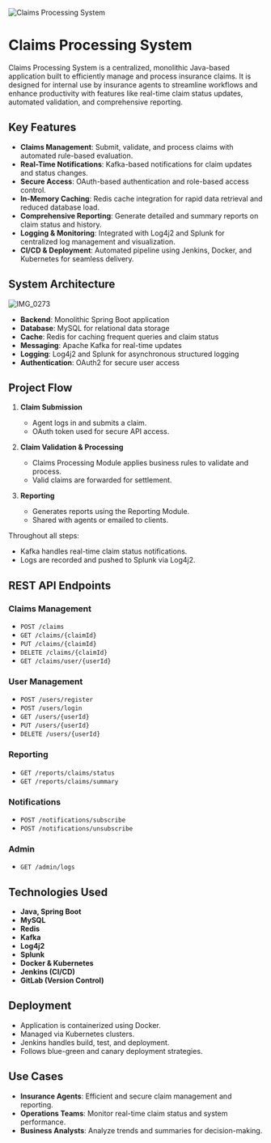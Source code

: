 
![Claims Processing System](https://github.com/user-attachments/assets/0c1d2959-b1c0-4493-ad9a-636f63ee7169)

# Claims Processing System

Claims Processing System is a centralized, monolithic Java-based application built to efficiently manage and process insurance claims. It is designed for internal use by insurance agents to streamline workflows and enhance productivity with features like real-time claim status updates, automated validation, and comprehensive reporting.

## Key Features

- **Claims Management**: Submit, validate, and process claims with automated rule-based evaluation.
- **Real-Time Notifications**: Kafka-based notifications for claim updates and status changes.
- **Secure Access**: OAuth-based authentication and role-based access control.
- **In-Memory Caching**: Redis cache integration for rapid data retrieval and reduced database load.
- **Comprehensive Reporting**: Generate detailed and summary reports on claim status and history.
- **Logging & Monitoring**: Integrated with Log4j2 and Splunk for centralized log management and visualization.
- **CI/CD & Deployment**: Automated pipeline using Jenkins, Docker, and Kubernetes for seamless delivery.

## System Architecture
![IMG_0273](https://github.com/user-attachments/assets/91e97bcf-7568-4e8f-ac98-31ac2879b284)

- **Backend**: Monolithic Spring Boot application
- **Database**: MySQL for relational data storage
- **Cache**: Redis for caching frequent queries and claim status
- **Messaging**: Apache Kafka for real-time updates
- **Logging**: Log4j2 and Splunk for asynchronous structured logging
- **Authentication**: OAuth2 for secure user access

## Project Flow

1. **Claim Submission**
   - Agent logs in and submits a claim.
   - OAuth token used for secure API access.

2. **Claim Validation & Processing**
   - Claims Processing Module applies business rules to validate and process.
   - Valid claims are forwarded for settlement.

3. **Reporting**
   - Generates reports using the Reporting Module.
   - Shared with agents or emailed to clients.

Throughout all steps:
- Kafka handles real-time claim status notifications.
- Logs are recorded and pushed to Splunk via Log4j2.

## REST API Endpoints

### Claims Management
- `POST /claims`
- `GET /claims/{claimId}`
- `PUT /claims/{claimId}`
- `DELETE /claims/{claimId}`
- `GET /claims/user/{userId}`

### User Management
- `POST /users/register`
- `POST /users/login`
- `GET /users/{userId}`
- `PUT /users/{userId}`
- `DELETE /users/{userId}`

### Reporting
- `GET /reports/claims/status`
- `GET /reports/claims/summary`

### Notifications
- `POST /notifications/subscribe`
- `POST /notifications/unsubscribe`

### Admin
- `GET /admin/logs`

## Technologies Used

- **Java, Spring Boot**
- **MySQL**
- **Redis**
- **Kafka**
- **Log4j2**
- **Splunk**
- **Docker & Kubernetes**
- **Jenkins (CI/CD)**
- **GitLab (Version Control)**

## Deployment

- Application is containerized using Docker.
- Managed via Kubernetes clusters.
- Jenkins handles build, test, and deployment.
- Follows blue-green and canary deployment strategies.

## Use Cases

- **Insurance Agents**: Efficient and secure claim management and reporting.
- **Operations Teams**: Monitor real-time claim status and system performance.
- **Business Analysts**: Analyze trends and summaries for decision-making.
